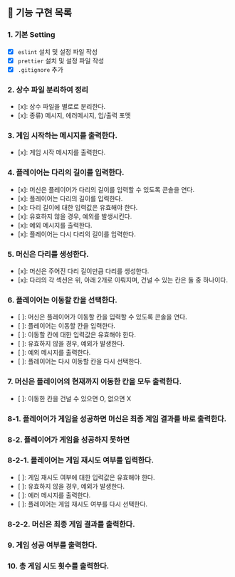 ## 📌 기능 구현 목록

### 1. 기본 Setting

- [x] `eslint` 설치 및 설정 파일 작성
- [x] `prettier` 설치 및 설정 파일 작성
- [x] `.gitignore` 추가

### 2. 상수 파일 분리하여 정리

- [x]: 상수 파일을 별로로 분리한다.
- [x]: 종류) 메시지, 에러메시지, 입/출력 포멧

### 3. 게임 시작하는 메시지를 출력한다.

- [x]: 게임 시작 메시지를 출력한다.

### 4. 플레이어는 다리의 길이를 입력한다.

- [x]: 머신은 플레이어가 다리의 길이를 입력할 수 있도록 콘솔을 연다.
- [x]: 플레이어는 다리의 길이를 입력한다.
- [x]: 다리 길이에 대한 입력값은 유효해야 한다.
- [x]: 유효하지 않을 경우, 예외를 발생시킨다.
- [x]: 예외 메시지를 출력한다.
- [x]: 플레이어는 다시 다리의 길이를 입력한다.

### 5. 머신은 다리를 생성한다.

- [x]: 머신은 주어진 다리 길이만큼 다리를 생성한다.
- [x]: 다리의 각 섹션은 위, 아래 2개로 이뤄지며, 건널 수 있는
  칸은 둘 중 하나이다.

### 6. 플레이어는 이동할 칸을 선택한다.

- [ ]: 머신은 플레이어가 이동할 칸을 입력할 수 있도록 콘솔을 연다.
- [ ]: 플레이어는 이동할 칸을 입력한다.
- [ ]: 이동할 칸에 대한 입력값은 유효해야 한다.
- [ ]: 유효하지 않을 경우, 예외가 발생한다.
- [ ]: 예외 메시지를 출력한다.
- [ ]: 플레이어는 다시 이동할 칸을 다시 선택한다.

### 7. 머신은 플레이어의 현재까지 이동한 칸을 모두 출력한다.

- [ ]: 이동한 칸을 건널 수 있으면 O, 없으면 X

### 8-1. 플레이어가 게임을 성공하면 머신은 최종 계임 결과를 바로 출력한다.

### 8-2. 플레이어가 게임을 성공하지 못하면

### 8-2-1. 플레이어는 게임 재시도 여부를 입력한다.

- [ ]: 게임 재시도 여부에 대한 입력값은 유효해야 한다.
- [ ]: 유효하지 않을 경우, 예외가 발생한다.
- [ ]: 에러 메시지를 출력한다.
- [ ]: 플레이어는 게임 재시도 여부를 다시 선택한다.

### 8-2-2. 머신은 최종 게임 결과를 출력한다.

### 9. 게임 성공 여부를 출력한다.

### 10. 총 게임 시도 횟수를 출력한다.
